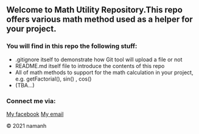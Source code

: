 ## Welcome to Math Utility Repository.This repo offers various math method used as a helper for your project.

### You will find in this repo the following stuff:

* .gitignore itself to demonstrate how Git tool will upload a file or not 
* README.md itself file to introduce the contents of this repo
* All of math methods to support for the math calculation in your project, e.g. getFactorial(), sin() , cos()
* (TBA...)

### Connect me via:
[My facebook](https://fb.com/nam.anh)
[My email](anhnhnse141030@fpt.edu.vn)

© 2021 namanh

